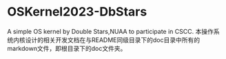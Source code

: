 # OSKernel2023-DbStars
A simple OS kernel by Double Stars,NUAA to participate in CSCC.
本操作系统内核设计的相关开发文档在与README同级目录下的doc目录中所有的markdown文件，即根目录下的doc文件夹。
